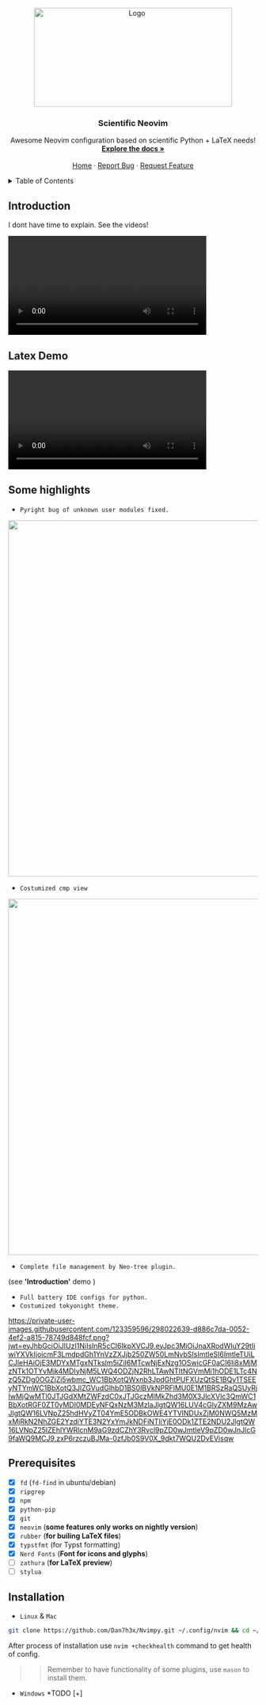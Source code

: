 <!-- LOGO -->
<br />
<div align="center">
    <a href="https://github.com/Dan7h3x/NvimPy">
    <img src="https://github.com/Dan7h3x/NvimPy/assets/123359596/a8db321e-10d5-4baf-b0a0-4fe74afdad23" alt="Logo" width="400" height="200">
    </a>

<h3 align="center"> Scientific Neovim </h3>

<p align="center">
    Awesome Neovim configuration based on scientific Python + LaTeX needs!
    <br />
    <a href="https://github.com/Dan7h3x/NvimPy/wiki"><strong>Explore the docs »</strong></a>
    <br />
    <br />
    <a href="https://github.com/Dan7h3x/NvimPy">Home</a>
    ·
    <a href="https://github.com/Dan7h3x/NvimPy/issues">Report Bug</a>
    ·
    <a href="https://github.com/Dan7h3x/NvimPy/issues">Request Feature</a>
  </p>

</div>

<!-- TABLE OF CONTENTS -->
<details>
  <summary>Table of Contents</summary>
  <ol>
    <li>
      <a href="#introduction">Introduction</a>
      <ul>
        <li><a href="#demo">Latex Demo</a></li>
      </ul>
    </li>
<li>
<a href="#some highlights"> Some highlights </a>
</li>
    <li>
      <a href="#getting-started">Getting Started</a>
      <ul>
        <li><a href="#prerequisites">Prerequisites</a></li>
        <li><a href="#installation">Installation</a></li>
      </ul>
    </li>
</details>

<!-- intro -->

## Introduction

I dont have time to explain. See the videos!

<video src='https://github.com/Dan7h3x/NvimPy/assets/123359596/877638eb-4521-47d8-96c7-f99111c487bf' width=400></video>

## Latex Demo

<video src='https://github.com/Dan7h3x/NvimPy/assets/123359596/768a71cc-a449-4833-8f9c-eb309e5dd4e5' width=400></video>

## Some highlights

- `Pyright bug of unknown user modules fixed.`

<div align="center">
  <img src="https://github.com/Dan7h3x/NvimPy/assets/123359596/1a9d4c40-c51d-44af-9be1-f4fe1afa4b99" width="720">
</div>

- `Costumized cmp view`

<div align="center">
  <img src="https://github.com/Dan7h3x/NvimPy/assets/123359596/c2eb8718-334d-4989-afef-936bbf9b492c" width="720">
</div>

- `Complete file management by Neo-tree plugin.`

(see **'Introduction'** demo )

- `Full battery IDE configs for python.`
- `Costumized tokyonight theme.`

https://private-user-images.githubusercontent.com/123359596/298022639-d886c7da-0052-4ef2-a815-78749d848fcf.png?jwt=eyJhbGciOiJIUzI1NiIsInR5cCI6IkpXVCJ9.eyJpc3MiOiJnaXRodWIuY29tIiwiYXVkIjoicmF3LmdpdGh1YnVzZXJjb250ZW50LmNvbSIsImtleSI6ImtleTUiLCJleHAiOjE3MDYxMTgxNTksIm5iZiI6MTcwNjExNzg1OSwicGF0aCI6Ii8xMjMzNTk1OTYvMjk4MDIyNjM5LWQ4ODZjN2RhLTAwNTItNGVmMi1hODE1LTc4NzQ5ZDg0OGZjZi5wbmc_WC1BbXotQWxnb3JpdGhtPUFXUzQtSE1BQy1TSEEyNTYmWC1BbXotQ3JlZGVudGlhbD1BS0lBVkNPRFlMU0E1M1BRSzRaQSUyRjIwMjQwMTI0JTJGdXMtZWFzdC0xJTJGczMlMkZhd3M0X3JlcXVlc3QmWC1BbXotRGF0ZT0yMDI0MDEyNFQxNzM3MzlaJlgtQW16LUV4cGlyZXM9MzAwJlgtQW16LVNpZ25hdHVyZT04YmE5ODBkOWE4YTVlNDUxZjM0NWQ5MzMxMjRkN2NhZGE2YzdiYTE3N2YxYmJkNDFiNTliYjE0ODk1ZTE2NDU2JlgtQW16LVNpZ25lZEhlYWRlcnM9aG9zdCZhY3Rvcl9pZD0wJmtleV9pZD0wJnJlcG9faWQ9MCJ9.zxP6rzczuBJMa-0zfJb0S9V0X_9dkt7WQU2DvEVisqw

<!-- GETTING STARTED -->

## Prerequisites

- [x] `fd` (`fd-find` in ubuntu/debian)
- [x] `ripgrep`
- [x] `npm`
- [x] `python-pip`
- [x] `git`
- [x] `neovim` (**some features only works on nightly version**)
- [x] `rubber` (**for builing LaTeX files**)
- [x] `typstfmt` (for Typst formatting)
- [x] `Nerd Fonts` (**Font for icons and glyphs**)
- [ ] `zathura` (**for LaTeX preview**)
- [ ] `stylua`

## Installation

- `Linux` & `Mac`

```sh
git clone https://github.com/Dan7h3x/Nvimpy.git ~/.config/nvim && cd ~/.config/nvim && rm -rf .git && cd ~ && nvim
```

After process of installation use `nvim +checkhealth` command to get health of config.

> > Remember to have functionality of some plugins, use `mason` to install them.

- `Windows`
  <!-- #TODO -->
  \*TODO [+]
